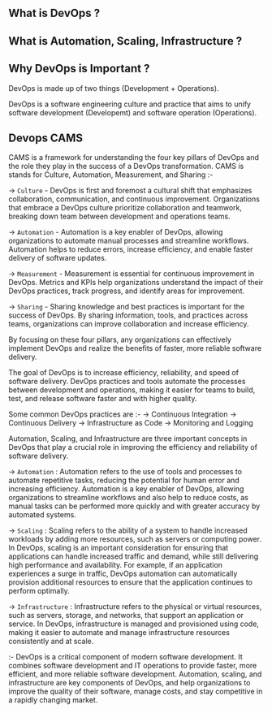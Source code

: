 ## What is DevOps ? 
## What is Automation, Scaling, Infrastructure ?
## Why DevOps is Important ?


DevOps is made up of two things (Development + Operations).

DevOps is a software engineering culture and practice that aims to unify software development (Developemt) and software operation (Operations). 

## Devops CAMS 
CAMS is a framework for understanding the four key pillars of DevOps and the role they play in the success of a DevOps transformation.
CAMS is stands for Culture, Automation, Measurement, and Sharing :-

-> `Culture` - DevOps is first and foremost a cultural shift that emphasizes collaboration, communication, and continuous improvement. Organizations that embrace a DevOps culture prioritize collaboration and teamwork, breaking down team between development and operations teams.

-> `Automation` - Automation is a key enabler of DevOps, allowing organizations to automate manual processes and streamline workflows. Automation helps to reduce errors, increase efficiency, and enable faster delivery of software updates.

-> `Measurement` - Measurement is essential for continuous improvement in DevOps. Metrics and KPIs help organizations understand the impact of their DevOps practices, track progress, and identify areas for improvement.

-> `Sharing` - Sharing knowledge and best practices is important for the success of DevOps. By sharing information, tools, and practices across teams, organizations can improve collaboration and increase efficiency.

By focusing on these four pillars, any organizations can effectively implement DevOps and realize the benefits of faster, more reliable software delivery.

The goal of DevOps is to increase efficiency, reliability, and speed of software delivery. DevOps practices and tools automate the processes between development and operations, making it easier for teams to build, test, and release software faster and with higher quality. 

Some common DevOps practices are :-
-> Continuous Integration
-> Continuous Delivery
-> Infrastructure as Code
-> Monitoring and Logging


Automation, Scaling, and Infrastructure are three important concepts in DevOps that play a crucial role in improving the efficiency and reliability of software delivery.

-> `Automation` : Automation refers to the use of tools and processes to automate repetitive tasks, reducing the potential for human error and increasing efficiency. Automation is a key enabler of DevOps, allowing organizations to streamline workflows and also help to reduce costs, as manual tasks can be performed more quickly and with greater accuracy by automated systems.

-> `Scaling` : Scaling refers to the ability of a system to handle increased workloads by adding more resources, such as servers or computing power. In DevOps, scaling is an important consideration for ensuring that applications can handle increased traffic and demand, while still delivering high performance and availability. For example, if an application experiences a surge in traffic, DevOps automation can automatically provision additional resources to ensure that the application continues to perform optimally.

-> `Infrastructure` : Infrastructure refers to the physical or virtual resources, such as servers, storage, and networks, that support an application or service. In DevOps, infrastructure is managed and provisioned using code, making it easier to automate and manage infrastructure resources consistently and at scale.


<Conclusion> :-
DevOps is a critical component of modern software development. It combines software development and IT operations to provide faster, more efficient, and more reliable software development. Automation, scaling, and infrastructure are key components of DevOps, and help organizations to improve the quality of their software, manage costs, and stay competitive in a rapidly changing market. 


